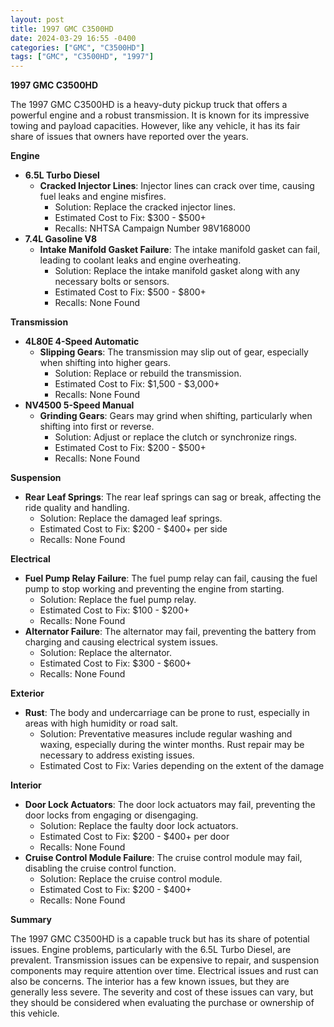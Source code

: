```yaml
---
layout: post
title: 1997 GMC C3500HD
date: 2024-03-29 16:55 -0400
categories: ["GMC", "C3500HD"]
tags: ["GMC", "C3500HD", "1997"]
---
```

**1997 GMC C3500HD**

The 1997 GMC C3500HD is a heavy-duty pickup truck that offers a powerful engine and a robust transmission. It is known for its impressive towing and payload capacities. However, like any vehicle, it has its fair share of issues that owners have reported over the years.

**Engine**

* **6.5L Turbo Diesel**
  * **Cracked Injector Lines**: Injector lines can crack over time, causing fuel leaks and engine misfires.
    * Solution: Replace the cracked injector lines.
    * Estimated Cost to Fix: $300 - $500+
    * Recalls: NHTSA Campaign Number 98V168000
* **7.4L Gasoline V8**
  * **Intake Manifold Gasket Failure**: The intake manifold gasket can fail, leading to coolant leaks and engine overheating.
    * Solution: Replace the intake manifold gasket along with any necessary bolts or sensors.
    * Estimated Cost to Fix: $500 - $800+
    * Recalls: None Found

**Transmission**

* **4L80E 4-Speed Automatic**
  * **Slipping Gears**: The transmission may slip out of gear, especially when shifting into higher gears.
    * Solution: Replace or rebuild the transmission.
    * Estimated Cost to Fix: $1,500 - $3,000+
    * Recalls: None Found
* **NV4500 5-Speed Manual**
  * **Grinding Gears**: Gears may grind when shifting, particularly when shifting into first or reverse.
    * Solution: Adjust or replace the clutch or synchronize rings.
    * Estimated Cost to Fix: $200 - $500+
    * Recalls: None Found

**Suspension**

* **Rear Leaf Springs**: The rear leaf springs can sag or break, affecting the ride quality and handling.
    * Solution: Replace the damaged leaf springs.
    * Estimated Cost to Fix: $200 - $400+ per side
    * Recalls: None Found

**Electrical**

* **Fuel Pump Relay Failure**: The fuel pump relay can fail, causing the fuel pump to stop working and preventing the engine from starting.
    * Solution: Replace the fuel pump relay.
    * Estimated Cost to Fix: $100 - $200+
    * Recalls: None Found
* **Alternator Failure**: The alternator may fail, preventing the battery from charging and causing electrical system issues.
    * Solution: Replace the alternator.
    * Estimated Cost to Fix: $300 - $600+
    * Recalls: None Found

**Exterior**

* **Rust**: The body and undercarriage can be prone to rust, especially in areas with high humidity or road salt.
    * Solution: Preventative measures include regular washing and waxing, especially during the winter months. Rust repair may be necessary to address existing issues.
    * Estimated Cost to Fix: Varies depending on the extent of the damage

**Interior**

* **Door Lock Actuators**: The door lock actuators may fail, preventing the door locks from engaging or disengaging.
    * Solution: Replace the faulty door lock actuators.
    * Estimated Cost to Fix: $200 - $400+ per door
    * Recalls: None Found
* **Cruise Control Module Failure**: The cruise control module may fail, disabling the cruise control function.
    * Solution: Replace the cruise control module.
    * Estimated Cost to Fix: $200 - $400+
    * Recalls: None Found

**Summary**

The 1997 GMC C3500HD is a capable truck but has its share of potential issues. Engine problems, particularly with the 6.5L Turbo Diesel, are prevalent. Transmission issues can be expensive to repair, and suspension components may require attention over time. Electrical issues and rust can also be concerns. The interior has a few known issues, but they are generally less severe. The severity and cost of these issues can vary, but they should be considered when evaluating the purchase or ownership of this vehicle.
